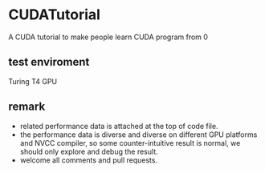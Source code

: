 # CUDATutorial
A CUDA tutorial to make people learn CUDA program from 0

## test enviroment
Turing T4 GPU

## remark
* related performance data is attached at the top of code file.
* the performance data is diverse and diverse on different GPU platforms and NVCC compiler, so some counter-intuitive result is normal, we should only explore and debug the result.
* welcome all comments and pull requests.
